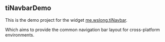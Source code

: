 tiNavbarDemo
---

This is the demo project for the widget [me.wslong.tiNavbar](app/widgets/me.wslong.tiNavbar).

Which aims to provide the common navigation bar layout for cross-platform environments.